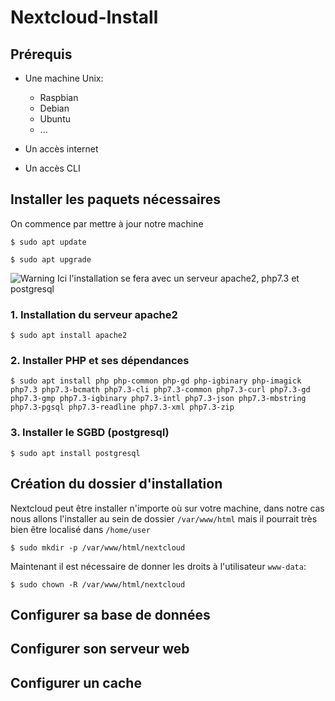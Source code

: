 # Nextcloud-Install

## Prérequis

- Une machine Unix:
  
  - Raspbian
  - Debian
  - Ubuntu
  - ...

- Un accès internet

- Un accès CLI

## Installer les paquets nécessaires

On commence par mettre à jour notre machine

`$ sudo apt update`

`$ sudo apt upgrade`

![Warning](https://api.iconify.design/ion/warning-outline.svg) Ici l'installation se fera avec un serveur apache2, php7.3 et postgresql

### 1. Installation du serveur apache2

`$ sudo apt install apache2`

### 2. Installer PHP et ses dépendances

`$ sudo apt install php php-common php-gd php-igbinary php-imagick php7.3 php7.3-bcmath php7.3-cli php7.3-common php7.3-curl php7.3-gd php7.3-gmp php7.3-igbinary php7.3-intl php7.3-json php7.3-mbstring php7.3-pgsql php7.3-readline php7.3-xml php7.3-zip`

### 3. Installer le SGBD (postgresql)

`$ sudo apt install postgresql`

## Création du dossier d'installation

Nextcloud peut être installer n'importe où sur votre machine, dans notre cas nous allons l'installer au sein de dossier `/var/www/html` mais il pourrait très bien être localisé dans `/home/user`

`$ sudo mkdir -p /var/www/html/nextcloud`

Maintenant il est nécessaire de donner les droits à l'utilisateur `www-data`:

`$ sudo chown -R /var/www/html/nextcloud`

## Configurer sa base de données

## Configurer son serveur web

## Configurer un cache
